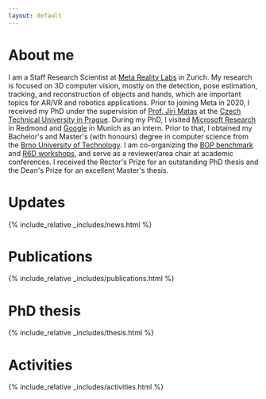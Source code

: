 ```yaml
---
layout: default
---
```



# <span id="about"></span> About me

I am a Staff Research Scientist at [Meta Reality Labs](https://about.fb.com/realitylabs/) in Zurich. My research is focused on 3D computer vision, mostly on the detection, pose estimation, tracking, and reconstruction of objects and hands, which are important topics for AR/VR and robotics applications. Prior to joining Meta in 2020, I received my PhD under the supervision of [Prof. Jiri Matas](https://scholar.google.com/citations?hl=en&user=EJCNY6QAAAAJ) at the [Czech Technical University in Prague](https://fel.cvut.cz/). During my PhD, I visited [Microsoft Research](https://www.microsoft.com/en-us/research/lab/microsoft-research-redmond/) in Redmond and [Google](http://www.stefan-hinterstoisser.com/) in Munich as an intern. Prior to that, I obtained my Bachelor's and Master's (with honours) degree in computer science from the [Brno University of Technology](https://www.fit.vut.cz/.en). I am co-organizing the [BOP benchmark](https://bop.felk.cvut.cz/) and [R6D workshops](http://cmp.felk.cvut.cz/sixd/workshop_2024/), and serve as a reviewer/area chair at academic conferences. I received the Rector's Prize for an outstanding PhD thesis and the Dean's Prize for an excellent Master's thesis.

<!-- [Link to another page](./another-page.html). -->


# <span id="updates"></span> Updates

{% include_relative _includes/news.html %}


# <span id="publications"></span>Publications

{% include_relative _includes/publications.html %}


# <span id="thesis"></span>PhD thesis

{% include_relative _includes/thesis.html %}


# <span id="activities"></span>Activities

{% include_relative _includes/activities.html %}

